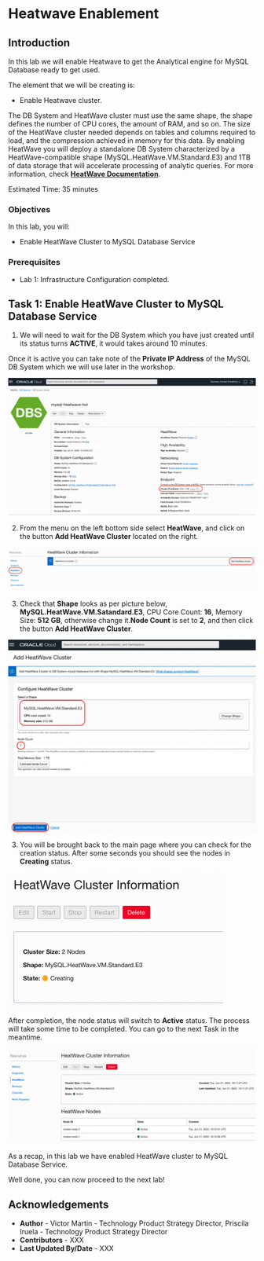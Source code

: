 # Heatwave Enablement

## Introduction

In this lab we will enable Heatwave to get the Analytical engine for MySQL Database ready to get used.

The element that we will be creating is:

  - Enable Heatwave cluster. 

The DB System and HeatWave cluster must use the same shape, the shape defines the number of CPU cores, the amount of RAM, and so on. The size of the HeatWave cluster needed depends on tables and columns required to load, and the compression achieved in memory for this data. By enabling HeatWave you will deploy a standalone DB System characterized by a HeatWave-compatible shape (MySQL.HeatWave.VM.Standard.E3) and 1TB of data storage that will accelerate processing of analytic queries. For more information, check **[HeatWave Documentation](https://docs.oracle.com/en-us/iaas/mysql-database/doc/heatwave1.html#GUID-9401C69A-B379-48EB-B96C-56462C23E4FD)**. 


Estimated Time: 35 minutes

### Objectives

In this lab, you will:
  - Enable HeatWave Cluster to MySQL Database Service

### Prerequisites

-  Lab 1: Infrastructure Configuration completed.
  
## Task 1: Enable HeatWave Cluster to MySQL Database Service


1. We will need to wait for the DB System which you have just created until its status turns  **ACTIVE**, it would takes around 10 minutes.

  Once it is active you can take note of the **Private IP Address** of the MySQL DB System which we will use later in the workshop.

  ![MySQL DB System dashboard](images/mysql-heatwave-active.png)

2. From the menu on the left bottom side select **HeatWave**, and click on the button **Add HeatWave Cluster** located on the right.
     
  ![Add Heatwave Cluster](images/add-heatwave-cluster.png)

3. Check that **Shape** looks as per picture below, **MySQL.HeatWave.VM.Satandard.E3**, CPU Core Count: **16**, Memory Size: **512 GB**, otherwise change it.**Node Count** is set to **2**, and then click the button **Add HeatWave Cluster**.

  ![Heatwave Cluster enable](images/heatwave-cluster-enable.png)

3. You will be brought back to the main page where you can check for the creation status. After some seconds you should see the nodes in **Creating** status.
     
  ![Heatwave Cluster creating status](images/heatwave-cluster-creating.png)

  After completion, the node status will switch to **Active** status. The process will take some time to be completed. You can go to the next Task in the meantime.

  ![Heatwave Cluster active status](images/heatwave-cluster-active.png)


As a recap, in this lab we have enabled HeatWave cluster to MySQL Database Service.

Well done, you can now proceed to the next lab!


## Acknowledgements

- **Author** - Victor Martin - Technology Product Strategy Director, Priscila Iruela - Technology Product Strategy Director
- **Contributors** - XXX
- **Last Updated By/Date** - XXX